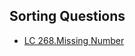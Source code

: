 ## Sorting Questions
 
 - <a href = "https://leetcode.com/problems/missing-number/description/">LC 268.Missing Number</a>